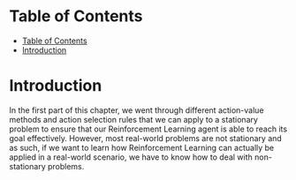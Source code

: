 # Table of Contents

- [Table of Contents](#table-of-contents)
- [Introduction](#introduction)

# Introduction

In the first part of this chapter, we went through different action-value methods and action selection rules that we can apply to a stationary problem to ensure that our Reinforcement Learning agent is able to reach its goal effectively. However, most real-world problems are not stationary and as such, if we want to learn how Reinforcement Learning can actually be applied in a real-world scenario, we have to know how to deal with non-stationary problems.

